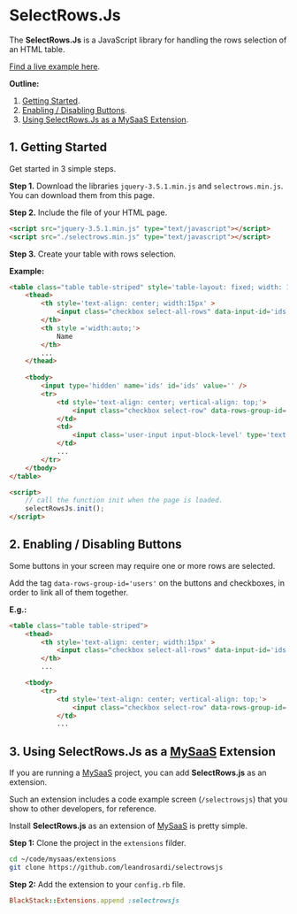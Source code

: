 # SelectRows.Js

The **SelectRows.Js** is a JavaScript library for handling the rows selection of an HTML table.

[Find a live example here](https://connectionsphere.com/selectrowsjs).

**Outline:**

1. [Getting Started](#1-getting-started).
2. [Enabling / Disabling Buttons](#2-enabling--disabling-buttons).
3. [Using SelectRows.Js as a MySaaS Extension](#3-using-selectrowsjs-as-a-mysaas-extension).

## 1. Getting Started

Get started in 3 simple steps.

**Step 1.** Download the libraries `jquery-3.5.1.min.js` and `selectrows.min.js`. You can download them from this page.

**Step 2.** Include the file of your HTML page.

```html
<script src="jquery-3.5.1.min.js" type="text/javascript"></script>
<script src="./selectrows.min.js" type="text/javascript"></script>
```

**Step 3.** Create your table with rows selection.

**Example:**

```html
<table class="table table-striped" style='table-layout: fixed; width: 100%;'>
    <thead>
        <th style='text-align: center; width:15px' >
            <input class="checkbox select-all-rows" data-input-id='ids' data-rows-group-id='users' type="checkbox">
        </th>
        <th style ='width:auto;'>
            Name
        </th>
        ...
    </thead>
        
    <tbody>
        <input type='hidden' name='ids' id='ids' value='' />
        <tr>
            <td style='text-align: center; vertical-align: top;'>
                <input class="checkbox select-row" data-rows-group-id='users' type="checkbox" id="123" data-id="123" />
            </td>
            <td>
                <input class='user-input input-block-level' type='text' id='name' value='Leandro Daniel Sardi' />
            </td>
            ...
        </tr>
    </tbody>
</table>

<script>
    // call the function init when the page is loaded.
    selectRowsJs.init();
</script>
```

## 2. Enabling / Disabling Buttons

Some buttons in your screen may require one or more rows are selected.

Add the tag `data-rows-group-id='users'` on the buttons and checkboxes, in order to link all of them together.

**E.g.:**

```html
<table class="table table-striped">
    <thead>
        <th style='text-align: center; width:15px' >
            <input class="checkbox select-all-rows" data-input-id='ids' data-rows-group-id='users' type="checkbox">
        </th>
        ...
```

```html
    <tbody>
        <tr>
            <td style='text-align: center; vertical-align: top;'>
                <input class="checkbox select-row" data-rows-group-id='users' type="checkbox" id="123" data-id="123" />
            </td>
            ...
```

## 3. Using SelectRows.Js as a [MySaaS](https://github.com/leandrosardi/mysaas) Extension

If you are running a [MySaaS](https://github.com/leandrosardi/mysaas) project, you can add **SelectRows.js** as an extension.

Such an extension includes a code example screen (`/selectrowsjs`) that you show to other developers, for reference. 

Install **SelectRows.js** as an extension of [MySaaS](https://github.com/leandrosardi/mysaas) is pretty simple.

**Step 1:** Clone the project in the `extensions` filder.

```bash
cd ~/code/mysaas/extensions
git clone https://github.com/leandrosardi/selectrowsjs
```

**Step 2:** Add the extension to your `config.rb` file.

```ruby
BlackStack::Extensions.append :selectrowsjs
```